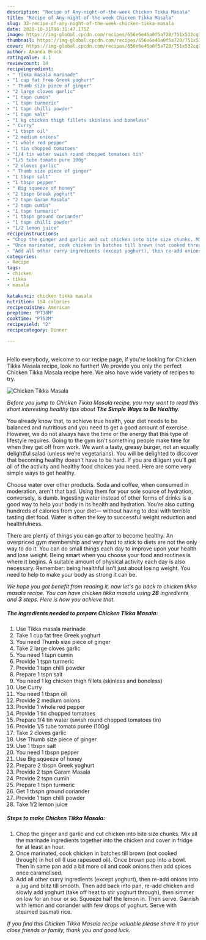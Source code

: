 ```yaml
---
description: "Recipe of Any-night-of-the-week Chicken Tikka Masala"
title: "Recipe of Any-night-of-the-week Chicken Tikka Masala"
slug: 32-recipe-of-any-night-of-the-week-chicken-tikka-masala
date: 2020-10-31T06:31:47.175Z
image: https://img-global.cpcdn.com/recipes/656e6e46a0f5a720/751x532cq70/chicken-tikka-masala-recipe-main-photo.jpg
thumbnail: https://img-global.cpcdn.com/recipes/656e6e46a0f5a720/751x532cq70/chicken-tikka-masala-recipe-main-photo.jpg
cover: https://img-global.cpcdn.com/recipes/656e6e46a0f5a720/751x532cq70/chicken-tikka-masala-recipe-main-photo.jpg
author: Amanda Brock
ratingvalue: 4.1
reviewcount: 14
recipeingredient:
- " Tikka masala marinade"
- "1 cup fat free Greek yoghurt"
- " Thumb size piece of ginger"
- "2 large cloves garlic"
- "1 tspn cumin"
- "1 tspn turmeric"
- "1 tspn chilli powder"
- "1 tspn salt"
- "1 kg chicken thigh fillets skinless and boneless"
- " Curry"
- "1 tbspn oil"
- "2 medium onions"
- "1 whole red pepper"
- "1 tin chopped tomatoes"
- "1/4 tin water swish round chopped tomatoes tin"
- "1/5 tube tomato pure 100g"
- "2 cloves garlic"
- " Thumb size piece of ginger"
- "1 tbspn salt"
- "1 tbspn pepper"
- " Big squeeze of honey"
- "2 tbspn Greek yoghurt"
- "2 tspn Garam Masala"
- "2 tspn cumin"
- "1 tspn turmeric"
- "1 tbspn ground coriander"
- "1 tspn chilli powder"
- "1/2 lemon juice"
recipeinstructions:
- "Chop the ginger and garlic and cut chicken into bite size chunks. Mix all the marinade ingredients together into the chicken and cover in fridge for at least an hour."
- "Once marinated, cook chicken in batches till brown (not cooked through) in hot oil (I use rapeseed oil). Once brown pop into a bowl. Then in same pan add a bit more oil and cook onions then add spices once caramelised."
- "Add all other curry ingredients (except yoghurt), then re-add onions into a jug and blitz till smooth. Then add back into pan, re-add chicken and slowly add yoghurt (take off heat to stir yoghurt through), then simmer on low for an hour or so. Squeeze half the lemon in. Then serve. Garnish with lemon and coriander with few drops of yoghurt. Serve with steamed basmati rice."
categories:
- Recipe
tags:
- chicken
- tikka
- masala

katakunci: chicken tikka masala 
nutrition: 154 calories
recipecuisine: American
preptime: "PT30M"
cooktime: "PT53M"
recipeyield: "2"
recipecategory: Dinner

---
```

<br>
Hello everybody, welcome to our recipe page, if you're looking for Chicken Tikka Masala recipe, look no further! We provide you only the perfect Chicken Tikka Masala recipe here. We also have wide variety of recipes to try.
<br>


![Chicken Tikka Masala](https://img-global.cpcdn.com/recipes/656e6e46a0f5a720/751x532cq70/chicken-tikka-masala-recipe-main-photo.jpg)

<i>Before you jump to Chicken Tikka Masala recipe, you may want to read this short interesting healthy tips about <strong>The Simple Ways to Be Healthy</strong>.</i>

You already know that, to achieve true health, your diet needs to be balanced and nutritious and you need to get a good amount of exercise. However, we do not always have the time or the energy that this type of lifestyle requires. Going to the gym isn't something people make time for when they get off from work. We want a tasty, greasy burger, not an equally delightful salad (unless we’re vegetarians). You will be delighted to discover that becoming healthy doesn't have to be hard. If you are diligent you'll get all of the activity and healthy food choices you need. Here are some very simple ways to get healthy.

Choose water over other products. Soda and coffee, when consumed in moderation, aren't that bad. Using them for your sole source of hydration, conversely, is dumb. Ingesting water instead of other forms of drinks is a good way to help your body in its health and hydration. You’re also cutting hundreds of calories from your diet— without having to deal with terrible tasting diet food. Water is often the key to successful weight reduction and healthfulness.

There are plenty of things you can go after to become healthy. An overpriced gym membership and very hard to stick to diets are not the only way to do it. You can do small things each day to improve upon your health and lose weight. Being smart when you choose your food and routines is where it begins. A suitable amount of physical activity each day is also necessary. Remember: being healthful isn’t just about losing weight. You need to help to make your body as strong it can be. 


<i>We hope you got benefit from reading it, now let's go back to chicken tikka masala recipe. You can have chicken tikka masala using <strong>28</strong> ingredients and <strong>3</strong> steps. Here is how you achieve that.
</i>

##### The ingredients needed to prepare Chicken Tikka Masala:

1. Use  Tikka masala marinade
1. Take 1 cup fat free Greek yoghurt
1. You need  Thumb size piece of ginger
1. Take 2 large cloves garlic
1. You need 1 tspn cumin
1. Provide 1 tspn turmeric
1. Provide 1 tspn chilli powder
1. Prepare 1 tspn salt
1. You need 1 kg chicken thigh fillets (skinless and boneless)
1. Use  Curry
1. You need 1 tbspn oil
1. Provide 2 medium onions
1. Provide 1 whole red pepper
1. Provide 1 tin chopped tomatoes
1. Prepare 1/4 tin water (swish round chopped tomatoes tin)
1. Provide 1/5 tube tomato purée (100g)
1. Take 2 cloves garlic
1. Use  Thumb size piece of ginger
1. Use 1 tbspn salt
1. You need 1 tbspn pepper
1. Use  Big squeeze of honey
1. Prepare 2 tbspn Greek yoghurt
1. Provide 2 tspn Garam Masala
1. Provide 2 tspn cumin
1. Prepare 1 tspn turmeric
1. Get 1 tbspn ground coriander
1. Provide 1 tspn chilli powder
1. Take 1/2 lemon juice


##### Steps to make Chicken Tikka Masala:

1. Chop the ginger and garlic and cut chicken into bite size chunks. Mix all the marinade ingredients together into the chicken and cover in fridge for at least an hour.
1. Once marinated, cook chicken in batches till brown (not cooked through) in hot oil (I use rapeseed oil). Once brown pop into a bowl. Then in same pan add a bit more oil and cook onions then add spices once caramelised.
1. Add all other curry ingredients (except yoghurt), then re-add onions into a jug and blitz till smooth. Then add back into pan, re-add chicken and slowly add yoghurt (take off heat to stir yoghurt through), then simmer on low for an hour or so. Squeeze half the lemon in. Then serve. Garnish with lemon and coriander with few drops of yoghurt. Serve with steamed basmati rice.


<i>If you find this Chicken Tikka Masala recipe valuable please share it to your close friends or family, thank you and good luck.</i>
